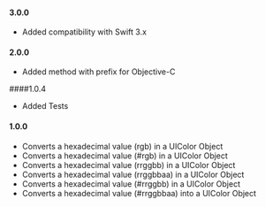 #### 3.0.0

 - Added compatibility with Swift 3.x

#### 2.0.0

 - Added method with prefix for Objective-C
 
####1.0.4

  - Added Tests

#### 1.0.0

  - Converts a hexadecimal value (rgb) in a UIColor Object
  - Converts a hexadecimal value (#rgb) in a UIColor Object
  - Converts a hexadecimal value (rrggbb) in a UIColor Object
  - Converts a hexadecimal value (rrggbbaa) in a UIColor Object
  - Converts a hexadecimal value (#rrggbb) in a UIColor Object
  - Converts a hexadecimal value (#rrggbbaa) into a UIColor Object
